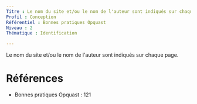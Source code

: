 ```yaml
---
Titre : Le nom du site et/ou le nom de l'auteur sont indiqués sur chaque page.
Profil : Conception
Référentiel : Bonnes pratiques Opquast
Niveau : 2
Thématique : Identification

---
```

Le nom du site et/ou le nom de l'auteur sont indiqués sur chaque page.

# Références

*   Bonnes pratiques Opquast : 121